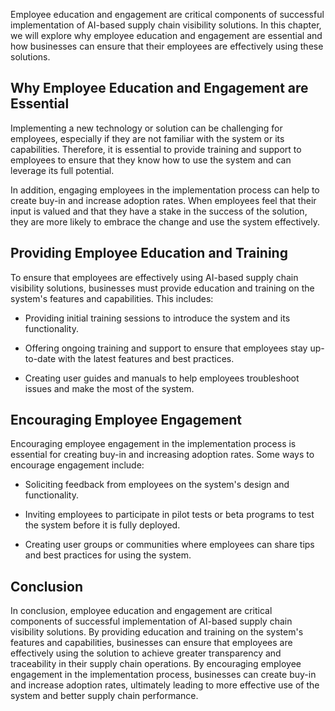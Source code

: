 
Employee education and engagement are critical components of successful implementation of AI-based supply chain visibility solutions. In this chapter, we will explore why employee education and engagement are essential and how businesses can ensure that their employees are effectively using these solutions.

Why Employee Education and Engagement are Essential
---------------------------------------------------

Implementing a new technology or solution can be challenging for employees, especially if they are not familiar with the system or its capabilities. Therefore, it is essential to provide training and support to employees to ensure that they know how to use the system and can leverage its full potential.

In addition, engaging employees in the implementation process can help to create buy-in and increase adoption rates. When employees feel that their input is valued and that they have a stake in the success of the solution, they are more likely to embrace the change and use the system effectively.

Providing Employee Education and Training
-----------------------------------------

To ensure that employees are effectively using AI-based supply chain visibility solutions, businesses must provide education and training on the system's features and capabilities. This includes:

* Providing initial training sessions to introduce the system and its functionality.

* Offering ongoing training and support to ensure that employees stay up-to-date with the latest features and best practices.

* Creating user guides and manuals to help employees troubleshoot issues and make the most of the system.

Encouraging Employee Engagement
-------------------------------

Encouraging employee engagement in the implementation process is essential for creating buy-in and increasing adoption rates. Some ways to encourage engagement include:

* Soliciting feedback from employees on the system's design and functionality.

* Inviting employees to participate in pilot tests or beta programs to test the system before it is fully deployed.

* Creating user groups or communities where employees can share tips and best practices for using the system.

Conclusion
----------

In conclusion, employee education and engagement are critical components of successful implementation of AI-based supply chain visibility solutions. By providing education and training on the system's features and capabilities, businesses can ensure that employees are effectively using the solution to achieve greater transparency and traceability in their supply chain operations. By encouraging employee engagement in the implementation process, businesses can create buy-in and increase adoption rates, ultimately leading to more effective use of the system and better supply chain performance.

